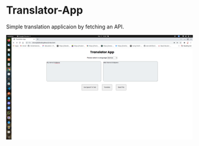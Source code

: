 # Translator-App

Simple translation applicaion by fetching an API.

![My app](https://github.com/kalpana123-1/Translator-App/blob/main/picture.png "Translation App")
